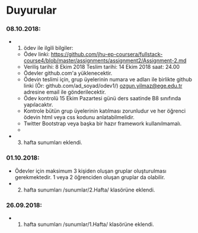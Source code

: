 ﻿# Duyurular

### 08.10.2018:

* 1. ödev ile ilgili bilgiler: 
  * Ödev linki: https://github.com/jhu-ep-coursera/fullstack-course4/blob/master/assignments/assignment2/Assignment-2.md
  * Veriliş tarihi: 8 Ekim 2018   Teslim tarihi: 14 Ekim 2018 saat: 24.00
  * Ödevler github.com'a yüklenecektir.
  * Ödevin teslimi için, grup üyelerinin numara ve adları ile birlikte github linki (Ör: github.com/ad_soyad/odev1/) ozgun.yilmaz@ege.edu.tr adresine email ile gönderilecektir. 
  * Ödev kontrolü 15 Ekim Pazartesi günü ders saatinde B8 sınıfında yapılacaktır. 
  * Kontrole bütün grup üyelerinin katılması zorunludur ve her öğrenci ödevin html veya css kodunu anlatabilmelidir.
  * Twitter Bootstrap veya başka bir hazır framework kullanılmamalı.
  * 

* 3. hafta sunumları eklendi. 

### 01.10.2018:

* Ödevler için maksimum 3 kişiden oluşan gruplar oluşturulması gerekmektedir. 1 veya 2 öğrenciden oluşan gruplar da olabilir.
* 2. hafta sunumları /sunumlar/2.Hafta/ klasörüne eklendi. 

### 26.09.2018:
* 1. hafta sunumları /sunumlar/1.Hafta/ klasörüne eklendi. 
